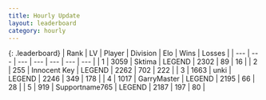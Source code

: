 ```yaml
---
title: Hourly Update
layout: leaderboard
category: hourly
---
```


{: .leaderboard}
| Rank | LV | Player | Division | Elo | Wins | Losses |
| --- | --- | --- | --- | --- | --- | --- |
| <span data-change="0">1</span> | 3059 | <span title="ID: 353063">Sktima</span> | LEGEND | <span data-change="0">2302</span> | <span data-change="0">89</span> | <span data-change="0">16</span> |
| <span data-change="0">2</span> | 255 | <span title="ID: 773025">Innocent Key</span> | LEGEND | <span data-change="0">2262</span> | <span data-change="0">702</span> | <span data-change="0">222</span> |
| <span data-change="0">3</span> | 1663 | <span title="ID: 692745">unki</span> | LEGEND | <span data-change="-7">2246</span> | <span data-change="1">349</span> | <span data-change="1">178</span> |
| <span data-change="0">4</span> | 1017 | <span title="ID: 86076">GarryMaster</span> | LEGEND | <span data-change="0">2195</span> | <span data-change="0">66</span> | <span data-change="0">28</span> |
| <span data-change="0">5</span> | 919 | <span title="ID: 188640">Supportname765</span> | LEGEND | <span data-change="0">2187</span> | <span data-change="0">197</span> | <span data-change="0">80</span> |